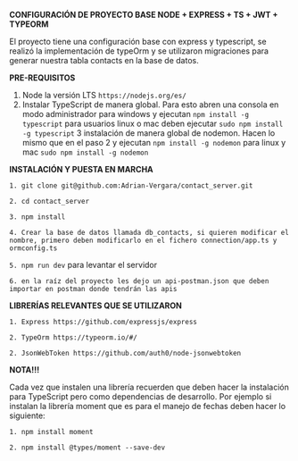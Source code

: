 **CONFIGURACIÓN DE PROYECTO BASE NODE + EXPRESS + TS + JWT + TYPEORM**

El proyecto tiene una configuración base con express y typescript, se realizó la implementación de typeOrm y se utilizaron migraciones para generar nuestra tabla contacts en la base de datos.

**PRE-REQUISITOS**

1. Node la versión LTS `https://nodejs.org/es/`
2. Instalar TypeScript de manera global. Para esto abren una consola en modo administrador para windows y ejecutan `npm install -g typescript` para usuarios linux o mac deben ejecutar `sudo npm install -g typescript`
3 instalación de manera global de nodemon. Hacen lo mismo que en el paso 2 y ejecutan `npm install -g nodemon` para linux y mac `sudo npm install -g nodemon`

**INSTALACIÓN Y PUESTA EN MARCHA**

`1. git clone git@github.com:Adrian-Vergara/contact_server.git`

`2. cd contact_server`

`3. npm install`

`4. Crear la base de datos llamada db_contacts, si quieren modificar el nombre, primero deben modificarlo en el fichero connection/app.ts y ormconfig.ts`

`5. npm run dev` para levantar el servidor

`6. en la raíz del proyecto les dejo un api-postman.json que deben importar en postman donde tendrán las apis`

**LIBRERÍAS RELEVANTES QUE SE UTILIZARON**

`1. Express https://github.com/expressjs/express`

`2. TypeOrm https://typeorm.io/#/`

`2. JsonWebToken https://github.com/auth0/node-jsonwebtoken`

**NOTA!!!**

Cada vez que instalen una librería recuerden que deben hacer la instalación para TypeScript pero como dependencias de desarrollo. Por ejemplo si instalan la librería moment que es para el manejo de fechas deben hacer lo siguiente:

`1. npm install moment`

`2. npm install @types/moment --save-dev`



